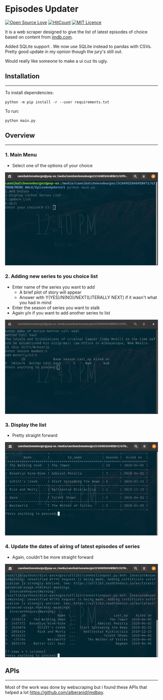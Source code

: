 # Episodes Updater

[![Open Source Love](https://badges.frapsoft.com/os/v1/open-source.svg?v=103)](https://github.com/ellerbrock/open-source-badges/)
[![HitCount](http://hits.dwyl.com/cannibalcheeseburger/automation-cli.svg)](http://hits.dwyl.com/cannibalcheeseburger/automation-cli)
[![MIT Licence](https://badges.frapsoft.com/os/mit/mit.svg?v=103)](https://opensource.org/licenses/mit-license.php)

It is a web scraper designed to give the list of latest episodes of choice based on content from <a href="https://www.imdb.com/">imdb.com</a>.

Added SQLite support . We now use SQLite instead to pandas with CSVs. Pretty good update in my opnion though the jury's still out.

Would really like someone to make a ui cuz its ugly.

## Installation
---
To install dependencies:

```
python -m pip install -r --user requirements.txt
```
To run:

```
python main.py
```

##  Overview 
---
### 1. Main Menu
 - Select one of the options of your choice
  <img src="./img/main.png" alt="snippet of main menu">

### 2. Adding new series to you choice list
 - Enter name of the series you want to add
   - A brief plot of story will appear
   - Answer with Y(YES)/N(NO)/NEXT(LITERALLY NEXT) if it wasn't what you had in mind
 - Enter the season of series you want to stalk
 - Again y/n if you want to add another series to list   

<img src="./img/Add.png" alt="snippet of adding entries">

### 3. Display the list 
 - Pretty straight forward

<img src="./img/Display.png" alt="snippet of display screen">

### 4. Update the dates of airing of latest episodes of series
 - Again, couldn't be more straight forward

<img src="./img/Update.png" alt="snippet of update">

## APIs
---
Most of the work was done by webscraping but i found these APIs that helped a lot <a href="https://github.com/alberanid/imdbpy">https://github.com/alberanid/imdbpy</a>.
